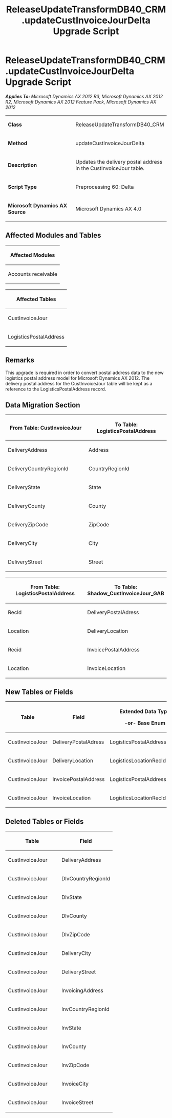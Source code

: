﻿---
title: ReleaseUpdateTransformDB40_CRM.updateCustInvoiceJourDelta Upgrade Script
TOCTitle: ReleaseUpdateTransformDB40_CRM.updateCustInvoiceJourDelta Upgrade Script
ms:assetid: 66ee73d7-2a7d-c787-ac42-c14341e29d0e
ms:mtpsurl: https://msdn.microsoft.com/en-us/library/JJ719236(v=AX.60)
ms:contentKeyID: 49708774
ms.date: 05/18/2015
mtps_version: v=AX.60
---

# ReleaseUpdateTransformDB40\_CRM.updateCustInvoiceJourDelta Upgrade Script 


_**Applies To:** Microsoft Dynamics AX 2012 R3, Microsoft Dynamics AX 2012 R2, Microsoft Dynamics AX 2012 Feature Pack, Microsoft Dynamics AX 2012_

<table>
<colgroup>
<col style="width: 50%" />
<col style="width: 50%" />
</colgroup>
<tbody>
<tr class="odd">
<td><p><strong>Class</strong></p></td>
<td><p>ReleaseUpdateTransformDB40_CRM</p></td>
</tr>
<tr class="even">
<td><p><strong>Method</strong></p></td>
<td><p>updateCustInvoiceJourDelta</p></td>
</tr>
<tr class="odd">
<td><p><strong>Description</strong></p></td>
<td><p>Updates the delivery postal address in the CustInvoiceJour table.</p></td>
</tr>
<tr class="even">
<td><p><strong>Script Type</strong></p></td>
<td><p>Preprocessing 60: Delta</p></td>
</tr>
<tr class="odd">
<td><p><strong>Microsoft Dynamics AX Source</strong></p></td>
<td><p>Microsoft Dynamics AX 4.0</p></td>
</tr>
</tbody>
</table>


## Affected Modules and Tables

<table>
<colgroup>
<col style="width: 100%" />
</colgroup>
<thead>
<tr class="header">
<th><p>Affected Modules</p></th>
</tr>
</thead>
<tbody>
<tr class="odd">
<td><p>Accounts receivable</p></td>
</tr>
</tbody>
</table>


<table>
<colgroup>
<col style="width: 100%" />
</colgroup>
<thead>
<tr class="header">
<th><p>Affected Tables</p></th>
</tr>
</thead>
<tbody>
<tr class="odd">
<td><p>CustInvoiceJour</p></td>
</tr>
<tr class="even">
<td><p>LogisticsPostalAddress</p></td>
</tr>
</tbody>
</table>


## Remarks

This upgrade is required in order to convert postal address data to the new logistics postal address model for Microsoft Dynamics AX 2012. The delivery postal address for the CustInvoiceJour table will be kept as a reference to the LogisticsPostalAddress record.

## Data Migration Section

<table>
<colgroup>
<col style="width: 50%" />
<col style="width: 50%" />
</colgroup>
<thead>
<tr class="header">
<th><p>From Table: CustInvoiceJour</p></th>
<th><p>To Table: LogisticsPostalAddress</p></th>
</tr>
</thead>
<tbody>
<tr class="odd">
<td><p>DeliveryAddress</p></td>
<td><p>Address</p></td>
</tr>
<tr class="even">
<td><p>DeliveryCountryRegionId</p></td>
<td><p>CountryRegionId</p></td>
</tr>
<tr class="odd">
<td><p>DeliveryState</p></td>
<td><p>State</p></td>
</tr>
<tr class="even">
<td><p>DeliveryCounty</p></td>
<td><p>County</p></td>
</tr>
<tr class="odd">
<td><p>DeliveryZipCode</p></td>
<td><p>ZipCode</p></td>
</tr>
<tr class="even">
<td><p>DeliveryCity</p></td>
<td><p>City</p></td>
</tr>
<tr class="odd">
<td><p>DeliveryStreet</p></td>
<td><p>Street</p></td>
</tr>
</tbody>
</table>


<table>
<colgroup>
<col style="width: 50%" />
<col style="width: 50%" />
</colgroup>
<thead>
<tr class="header">
<th><p>From Table: LogisticsPostalAddress</p></th>
<th><p>To Table: Shadow_CustInvoiceJour_GAB</p></th>
</tr>
</thead>
<tbody>
<tr class="odd">
<td><p>RecId</p></td>
<td><p>DeliveryPostalAdress</p></td>
</tr>
<tr class="even">
<td><p>Location</p></td>
<td><p>DeliveryLocation</p></td>
</tr>
<tr class="odd">
<td><p>Recid</p></td>
<td><p>InvoicePostalAddress</p></td>
</tr>
<tr class="even">
<td><p>Location</p></td>
<td><p>InvoiceLocation</p></td>
</tr>
</tbody>
</table>


## New Tables or Fields

<table>
<colgroup>
<col style="width: 33%" />
<col style="width: 33%" />
<col style="width: 33%" />
</colgroup>
<thead>
<tr class="header">
<th><p>Table</p></th>
<th><p>Field</p></th>
<th><p>Extended Data Type</p>
<p>-or- Base Enum</p></th>
</tr>
</thead>
<tbody>
<tr class="odd">
<td><p>CustInvoiceJour</p></td>
<td><p>DeliveryPostalAdress</p></td>
<td><p>LogisticsPostalAddressRecId</p></td>
</tr>
<tr class="even">
<td><p>CustInvoiceJour</p></td>
<td><p>DeliveryLocation</p></td>
<td><p>LogisticsLocationRecId</p></td>
</tr>
<tr class="odd">
<td><p>CustInvoiceJour</p></td>
<td><p>InvoicePostalAddress</p></td>
<td><p>LogisticsPostalAddressRecId</p></td>
</tr>
<tr class="even">
<td><p>CustInvoiceJour</p></td>
<td><p>InvoiceLocation</p></td>
<td><p>LogisticsLocationRecId</p></td>
</tr>
</tbody>
</table>


## Deleted Tables or Fields

<table>
<colgroup>
<col style="width: 50%" />
<col style="width: 50%" />
</colgroup>
<thead>
<tr class="header">
<th><p>Table</p></th>
<th><p>Field</p></th>
</tr>
</thead>
<tbody>
<tr class="odd">
<td><p>CustInvoiceJour</p></td>
<td><p>DeliveryAddress</p></td>
</tr>
<tr class="even">
<td><p>CustInvoiceJour</p></td>
<td><p>DlvCountryRegionId</p></td>
</tr>
<tr class="odd">
<td><p>CustInvoiceJour</p></td>
<td><p>DlvState</p></td>
</tr>
<tr class="even">
<td><p>CustInvoiceJour</p></td>
<td><p>DlvCounty</p></td>
</tr>
<tr class="odd">
<td><p>CustInvoiceJour</p></td>
<td><p>DlvZipCode</p></td>
</tr>
<tr class="even">
<td><p>CustInvoiceJour</p></td>
<td><p>DeliveryCity</p></td>
</tr>
<tr class="odd">
<td><p>CustInvoiceJour</p></td>
<td><p>DeliveryStreet</p></td>
</tr>
<tr class="even">
<td><p>CustInvoiceJour</p></td>
<td><p>InvoicingAddress</p></td>
</tr>
<tr class="odd">
<td><p>CustInvoiceJour</p></td>
<td><p>InvCountryRegionId</p></td>
</tr>
<tr class="even">
<td><p>CustInvoiceJour</p></td>
<td><p>InvState</p></td>
</tr>
<tr class="odd">
<td><p>CustInvoiceJour</p></td>
<td><p>InvCounty</p></td>
</tr>
<tr class="even">
<td><p>CustInvoiceJour</p></td>
<td><p>InvZipCode</p></td>
</tr>
<tr class="odd">
<td><p>CustInvoiceJour</p></td>
<td><p>InvoiceCity</p></td>
</tr>
<tr class="even">
<td><p>CustInvoiceJour</p></td>
<td><p>InvoiceStreet</p></td>
</tr>
</tbody>
</table>

  


